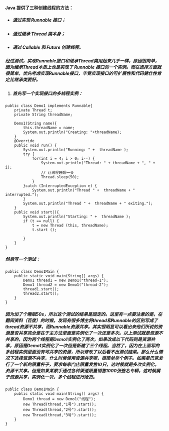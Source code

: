 #### Java 提供了三种创建线程的方法：
* ##### 通过实现 Runnable 接口；
* ##### 通过继承 Thread 类本身；
* ##### 通过 Callable 和 Future 创建线程。
##### 经过测试，实现Runnable接口和继承Thread类用起来几乎一样，原因很简单，因为继承Thread本质上也是实现了 Runnable 接口的一个实例。而在选择方面就很简单，优先考虑实现Runnable接口，毕竟实现接口的可扩展性和代码健壮性肯定比继承类要好。

1. ##### 首先写一个实现接口的多线程实例：
```
public class Demo1 implements Runnable{
    private Thread t;
    private String threadName;

    Demo1(String name){
        this.threadName = name;
        System.out.println("Creating: "+threadName);
    }
    @Override
    public void run() {
        System.out.println("Running: " +  threadName );
        try {
            for(int i = 4; i > 0; i--) {
                System.out.println("Thread: " + threadName + ", " + i);
                // 让线程睡眠一会
                Thread.sleep(50);
            }
        }catch (InterruptedException e) {
            System.out.println("Thread " +  threadName + " interrupted.");
        }
        System.out.println("Thread " +  threadName + " exiting.");
    }
    public void start(){
        System.out.println("Starting: " +  threadName );
        if (t == null) {
            t = new Thread (this, threadName);
            t.start ();

        }
    }
}
```
##### 然后写一个测试：
```
public class Demo1Main {
    public static void main(String[] args) {
        Demo1 thread1 = new Demo1("thread-1");
        Demo1 thread2 = new Demo1("thread-2");
        thread1.start();
        thread2.start();
    }
}
```
##### 因为加了个睡眠50s，所以这个测试的结果是固定的。这里有一点要注意的是，在翻阅资料（百度）的时候，发现有很多博主将thread和Runnable的区别写成了thread资源不共享，而Runnable资源共享。其实很明显可以看出来他们所说的资源是否共享完全是在于主方法里面是实例化了一次还是多次。以上测试就是资源不共享的，因为两个线程是Demo1实例化了两次，如果改成以下代码则是资源共享，原因是Demo1实例化了一次但是新建了三个线程。当然了，因为在上面写的多线程实例里面没有可共享的资源，所以修改了以后看不出测试结果。那么什么情况下选择资源不共享，什么时候使用资源共享呢，很简单举个例子。如果星巴克发行了一个新的限量杯子，要求每家门店限量发售10只，这时候就是多次实例化，资源不共享。但是如果某歌手通过各种渠道限量销售1000张签名专辑，这时候属于资源共享，实例化一次，多个线程进行抢货。

```
public class Demo1Main {
    public static void main(String[] args) {
        Demo1 thread = new Demo1("线程");
        new Thread(thread,"1号").start();
        new Thread(thread,"2号").start();
        new Thread(thread,"3号").start();
    }
}
```
